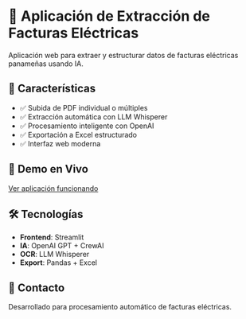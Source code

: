 # 🚀 Aplicación de Extracción de Facturas Eléctricas

Aplicación web para extraer y estructurar datos de facturas eléctricas panameñas usando IA.

## 🌟 Características

- ✅ Subida de PDF individual o múltiples
- ✅ Extracción automática con LLM Whisperer
- ✅ Procesamiento inteligente con OpenAI
- ✅ Exportación a Excel estructurado
- ✅ Interfaz web moderna

## 🚀 Demo en Vivo

[Ver aplicación funcionando](https://extraccion-facturas-app-8kympzbdumgixvtkm6uksv.streamlit.app/)

## 🛠️ Tecnologías

- **Frontend**: Streamlit
- **IA**: OpenAI GPT + CrewAI
- **OCR**: LLM Whisperer
- **Export**: Pandas + Excel

## 📧 Contacto

Desarrollado para procesamiento automático de facturas eléctricas.
